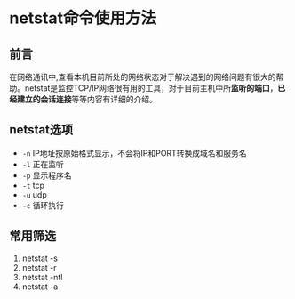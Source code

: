 # netstat命令使用方法

## 前言
在网络通讯中,查看本机目前所处的网络状态对于解决遇到的网络问题有很大的帮助。netstat是监控TCP/IP网络很有用的工具，对于目前主机中所**监听的端口**，**已经建立的会话连接**等等内容有详细的介绍。

## netstat选项
- `-n` IP地址按原始格式显示，不会将IP和PORT转换成域名和服务名
- `-l` 正在监听
- `-p` 显示程序名
- `-t` tcp
- `-u` udp
- `-c` 循环执行

## 常用筛选
1. netstat -s
2. netstat -r
3. netstat -ntl 
4. netstat -a